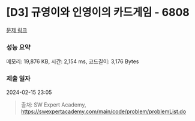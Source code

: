 # [D3] 규영이와 인영이의 카드게임 - 6808 

[문제 링크](https://swexpertacademy.com/main/code/problem/problemDetail.do?contestProbId=AWgv9va6HnkDFAW0) 

### 성능 요약

메모리: 19,876 KB, 시간: 2,154 ms, 코드길이: 3,176 Bytes

### 제출 일자

2024-02-15 23:05



> 출처: SW Expert Academy, https://swexpertacademy.com/main/code/problem/problemList.do